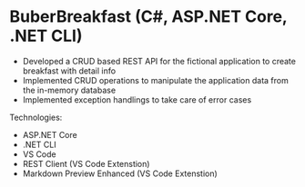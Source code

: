 # BuberBreakfast (C#, ASP.NET Core, .NET CLI)
- Developed a CRUD based REST API for the fictional application to create breakfast with detail info
- Implemented CRUD operations to manipulate the application data from the in-memory database
- Implemented exception handlings to take care of error cases

Technologies:
- ASP.NET Core
- .NET CLI
- VS Code
- REST Client (VS Code Extenstion)
- Markdown Preview Enhanced (VS Code Extenstion)
